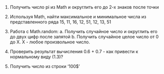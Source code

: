 1. Получить число pi из Math и округлить его до 2-х знаков после точки
2. Используя Math, найти максимальное и минимальное числа из представленного ряда 15, 11, 16, 12, 51, 12, 13, 51

3. Работа с Math.random:
a. Получить случайное число и округлить его до двух цифр после запятой
b. Получить случайное целое число от 0 до X. X - любое произвольное число. 

4. Проверить результат вычисления 0.6 + 0.7 - как привести к нормальному виду (1.3)?
5. Получить число из строки ‘100$’